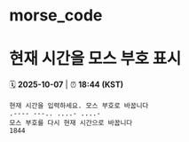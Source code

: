 # morse_code
# 현재 시간을 모스 부호 표시
<!-- MORSE_TIME_START -->
🗓️ **2025-10-07** | ⏰ **18:44 (KST)**

```
현재 시간을 입력하세요. 모스 부호로 바꿉니다
.---- ---.. ....- ....-
모스 부호를 다시 현재 시간으로 바꿉니다
1844
```
<!-- MORSE_TIME_END -->
